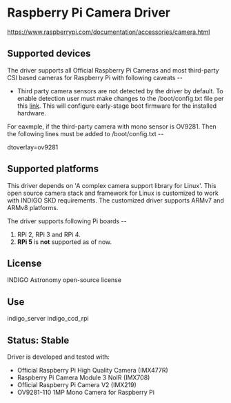 # Raspberry Pi Camera Driver

https://www.raspberrypi.com/documentation/accessories/camera.html

## Supported devices

The driver supports all Official Raspberry Pi Cameras and most third-party CSI based cameras for Raspberry Pi with following caveats --

* Third party camera sensors are not detected by the driver by default. To enable detection user must make changes to the /boot/config.txt file per this [link](https://www.raspberrypi.com/documentation/computers/config_txt.html#what-is-config-txt). This will configure early-stage boot firmware for the installed hardware.

For eaxmple, if the third-party camera with mono sensor is OV9281. Then the following lines must be added to /boot/config.txt --

dtoverlay=ov9281

## Supported platforms

This driver depends on 'A complex camera support library for Linux'. This open source camera stack and framework for Linux is customized to work with INDIGO SKD requirements. The customized driver supports ARMv7 and ARMv8 platforms.

The driver supports following Pi boards --
1. RPi 2, RPi 3 and RPi 4.
2. **RPi 5** is **not** supported as of now.

## License

INDIGO Astronomy open-source license

## Use

indigo_server indigo_ccd_rpi

## Status: Stable

Driver is developed and tested with:
* Official Raspberry Pi High Quality Camera (IMX477R)
* Raspberry Pi Camera Module 3 NoIR (IMX708)
* Official Raspberry Pi Camera V2 (IMX219)
* OV9281-110 1MP Mono Camera for Raspberry Pi

